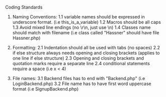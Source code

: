 Coding Standards

1. Naming Conventions:
    1.1 variable names should be expressed in underscore format. (i.e this_is_a_variable)
    1.2 Macros should be all caps
    1.3 Avoid mixed line endings (no \r\n, just use \n)
    1.4 Classes name should match with filename (i.e class called "Hassner" should have file Hassner.php)

2. Formatting:
    2.1 Indentation should all be used with tabs (no spaces)
    2.2 if else structure always needs opening and closing brackets (applies to one line if else structure)
    2.3 Opening and closing brackets and quotation marks require a separate line
    2.4 conditional statements require a space (i.e x < 4)

3. File names:
    3.1 Backend files has to end with "Backend.php" (i.e LoginBackend.php)
    3.2 File name has to have first word uppercase format (i.e SignupBackend.php)